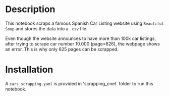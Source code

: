 # Description
This notebook scraps a famous Spanish Car Listing website using `Beautiful Soup` and stores the data into a `.csv` file.

Even though the website announces to have more than 100k car listings, after trying to scrape car number 10.000 (page=626), the webpage shows an error. This is why only 625 pages can be scrapped.

# Installation
A `cars_scrapping.yaml` is provided in 'scrapping_cnet` folder to run this notebook.
